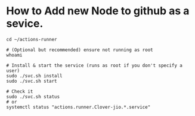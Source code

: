# How to Add new Node to github as a sevice.
```
cd ~/actions-runner

# (Optional but recommended) ensure not running as root
whoami

# Install & start the service (runs as root if you don't specify a user)
sudo ./svc.sh install
sudo ./svc.sh start

# Check it
sudo ./svc.sh status
# or
systemctl status "actions.runner.Clover-jio.*.service"
```
